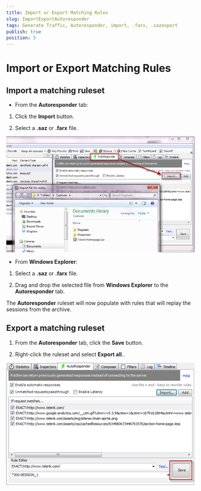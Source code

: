 ```yaml
---
title: Import or Export Matching Rules
slug: ImportExportAutoresponder
tags: Generate Traffic, Autoresponder, import, .farx, .sazexport
publish: true
position: 5
---
```


Import or Export Matching Rules
===============================

Import a matching ruleset
-------------------------

+ From the **Autoresponder** tab: 

 1. Click the **Import** button.

 2. Select a **.saz** or **.farx** file.

  ![Import Ruleset][1]

+ From **Windows Explorer**:

 1. Select a **.saz** or **.farx** file.

 2. Drag and drop the selected file from **Windows Explorer** to the **Autoresponder** tab.

The **Autoresponder** ruleset will now populate with rules that will replay the sessions from the archive.

Export a matching ruleset
-------------------------

1. From the **Autoresponder** tab, click the **Save** button.

2. Right-click the ruleset and select **Export all**..

 ![Save ruleset][2]

[1]: ../../images/ImportExportAutoresponder/ImportRuleset.png
[2]: ../../images/ImportExportAutoresponder/SaveRuleset.png
